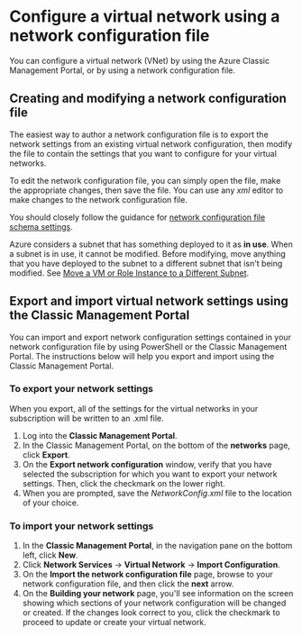 <properties 
	pageTitle="Configure a virtual network using a network configuration file" 
	description="Instructions to export and import a network configuration file to the Azure Management Portal in order to create or modify virtual networks. " 
	services="virtual-network" 
	documentationCenter="" 
	authors="jimdial" 
	manager="carmonm" 
	editor="tysonn"/>

<tags
	ms.service="virtual-network"
	ms.devlang="na"
	ms.topic="article"
	ms.tgt_pltfrm="na"
	ms.workload="infrastructure-services" 
	ms.date="03/15/2016" 
	wacn.date=""
	ms.author="jdial"/>

# Configure a virtual network using a network configuration file

You can configure a virtual network (VNet) by using the Azure Classic Management Portal, or by using a network configuration file.

## Creating and modifying a network configuration file 
The easiest way to author a network configuration file is to export the network settings from an existing virtual network configuration, then modify the file to contain the settings that you want to configure for your virtual networks.

To edit the network configuration file, you can simply open the file, make the appropriate changes, then save the file. You can use any *xml* editor to make changes to the network configuration file. 

You should closely follow the guidance for [network configuration file schema settings](https://msdn.microsoft.com/zh-cn/library/azure/jj157100.aspx). 

Azure considers a subnet that has something deployed to it as **in use**. When a subnet is in use, it cannot be modified. Before modifying, move anything that you have deployed to the subnet to a different subnet that isn't being modified.   See [Move a VM or Role Instance to a Different Subnet](/documentation/articles/virtual-networks-move-vm-role-to-subnet/).

## Export and import virtual network settings using the Classic Management Portal  
You can import and export network configuration settings contained in your network configuration file by using PowerShell or the Classic Management Portal. The instructions below will help you export and import using the Classic Management Portal. 

### To export your network settings
When you export, all of the settings for the virtual networks in your subscription will be written to an .xml file. 

1. Log into the **Classic Management Portal**.
2. In the Classic Management Portal, on the bottom of the **networks** page, click **Export**. 
3. On the **Export network configuration** window, verify that you have selected the subscription for which you want to export your network settings. Then, click the checkmark on the lower right. 
4. When you are prompted, save the *NetworkConfig.xml* file to the location of your choice.


### To import your network settings

1. In the **Classic Management Portal**, in the navigation pane on the bottom left, click **New**.
2. Click **Network Services** -> **Virtual Network** -> **Import Configuration**.
3. On the **Import the network configuration file** page, browse to your network configuration file, and then click the **next** arrow.
4. On the **Building your network** page, you'll see information on the screen showing which sections of your network configuration will be changed or created. If the changes look correct to you, click the checkmark to proceed to update or create your virtual network.